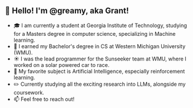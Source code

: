 ## 👋 Hello! I'm @greamy, aka Grant!
- 🎓 I am currently a student at Georgia Institute of Technology, studying for a Masters degree in computer science, specializing in Machine learning.
- 📄 I earned my Bachelor's degree in CS at Western Michigan University (WMU).
- ☀️ I was the lead programmer for the Sunseeker team at WMU, where I worked on a solar powered car to race.
- 🤖 My favorite subject is Artificial Intelligence, especially reinforcement learning.
- ✏️ Currently studying all the exciting research into LLMs, alongside my coursework.
- 📫 Feel free to reach out!

<!---
greamy/greamy is a ✨ special ✨ repository because its `README.md` (this file) appears on your GitHub profile.
You can click the Preview link to take a look at your changes.
--->
